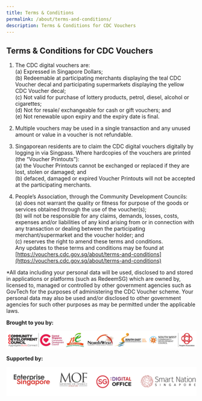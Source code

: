 ```yaml
---
title: Terms & Conditions
permalink: /about/terms-and-conditions/
description: Terms & Conditions for CDC Vouchers
---
```

## Terms & Conditions for CDC Vouchers

1.	The CDC digital vouchers are: <br>
(a) Expressed in Singapore Dollars; <br>
(b) Redeemable at participating merchants displaying the teal CDC Voucher decal and participating supermarkets displaying the yellow CDC Voucher decal; <br>
(c) Not valid for purchase of lottery products, petrol, diesel, alcohol or cigarettes; <br>
(d) Not for resale/ exchangeable for cash or gift vouchers; and<br>
(e) Not renewable upon expiry and the expiry date is final.

2.	Multiple vouchers may be used in a single transaction and any unused amount or value in a voucher is not refundable.

3.	Singaporean residents are to claim the CDC digital vouchers digitally by logging in via Singpass. Where hardcopies of the vouchers are printed (the “Voucher Printouts”): <br>
(a) the Voucher Printouts cannot be exchanged or replaced if they are lost, stolen or damaged; and <br>
(b) defaced, damaged or expired Voucher Printouts will not be accepted at the participating merchants. 

4.	People’s Association, through the Community Development Councils: <br>
(a) does not warrant the quality or fitness for purpose of the goods or services obtained through the use of the voucher(s);<br>
(b) will not be responsible for any claims, demands, losses, costs, expenses and/or liabilities of any kind arising from or in connection with any transaction or dealing between the participating merchant/supermarket and the voucher holder; and <br>
(c) reserves the right to amend these terms and conditions. <br>
Any updates to these terms and conditions may be found at [https://vouchers.cdc.gov.sg/about/terms-and-conditions](https://vouchers.cdc.gov.sg/about/terms-and-conditions) 

*All data including your personal data will be used, disclosed to and stored in applications or platforms (such as RedeemSG) which are owned by, licensed to, managed or controlled by other government agencies such as GovTech for the purposes of administering the CDC Voucher scheme. Your personal data may also be used and/or disclosed to other government agencies for such other purposes as may be permitted under the applicable laws.


**Brought to you by:**

![Brought to you by](/images/brought-by.png)

**Supported by:**

![Supported by](/images/supported-by.png)
